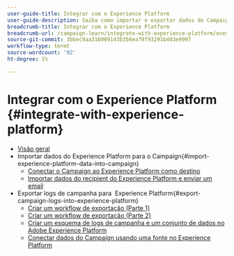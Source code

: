 ```yaml
---
user-guide-title: Integrar com o Experience Platform
user-guide-description: Saiba como importar e exportar dados do Campaign e do Experience Cloud, permitindo a comunicação entre as duas soluções.
breadcrumb-title: Integrar com o Experience Platform
breadcrumb-url: /campaign-learn/integrate-with-experience-platform/overview.html
source-git-commit: 3bbec9aa316069143b356ea79f93291b403e9997
workflow-type: tm+mt
source-wordcount: '92'
ht-degree: 1%

---
```



# Integrar com o Experience Platform {#integrate-with-experience-platform}

+ [Visão geral](/help/tutorial-integrate-with-experience-platform/overview.md)
+ Importar dados do Experience Platform para o Campaign{#import-experience-platform-data-into-campaign}
   + [Conectar o Campaign ao Experience Platform como destino](/help/tutorial-integrate-with-experience-platform/connect-campaign-to-experience-platform-as-destination.md)
   + [Importar dados do recipient do Experience Platform e enviar um email](/help/tutorial-integrate-with-experience-platform/import-recipient-data-from-platform.md)
+ Exportar logs de campanha para  Experience Platform{#export-campaign-logs-into-experience-platform}
   + [Criar um workflow de exportação (Parte 1)](/help/tutorial-integrate-with-experience-platform/workflow-to-find-last-modified-date.md)
   + [Criar um workflow de exportação (Parte 2)](/help/tutorial-integrate-with-experience-platform/extract-format-save-data-to-external-account.md)
   + [Criar um esquema de logs de campanha e um conjunto de dados no Adobe Experience Platform](/help/tutorial-integrate-with-experience-platform/create-a-campaign-logs-schema-and-dataset-in-experience-platform.md)
   + [Conectar dados do Campaign usando uma fonte no Experience Platform](/help/tutorial-integrate-with-experience-platform/connect-campaign-data-using-s3-as-source-on-platform.md)
